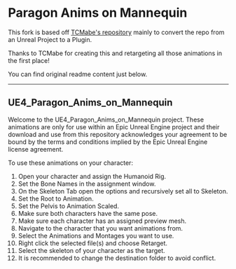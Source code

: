 # Paragon Anims on Mannequin

This fork is based off [TCMabe's repository](https://github.com/TCMabe/UE4_Paragon_Anims_on_Mannequin) mainly to convert the repo from an Unreal Project to a Plugin.

Thanks to TCMabe for creating this and retargeting all those animations in the first place!

You can find original readme content just below.

---

## UE4_Paragon_Anims_on_Mannequin

Welcome to the UE4_Paragon_Anims_on_Mannequin project. 
These animations are only for use within an Epic Unreal Engine project and their download and use from this repository acknowledges your agreement to be bound by the terms and conditions implied by the Epic Unreal Engine license agreement.

To use these animations on your character:

1. Open your character and assign the Humanoid Rig. 
2. Set the Bone Names in the assignment window. 
3. On the Skeleton Tab open the options and recursively set all to Skeleton. 
4. Set the Root to Animation. 
5. Set the Pelvis to Animation Scaled. 
6. Make sure both characters have the same pose. 
7. Make sure each character has an assigned preview mesh. 
8. Navigate to the character that you want animations from. 
9. Select the Animations and Montages you want to use. 
10. Right click the selected file(s) and choose Retarget. 
11. Select the skeleton of your character as the target. 
12. It is recommended to change the destination folder to avoid conflict.
